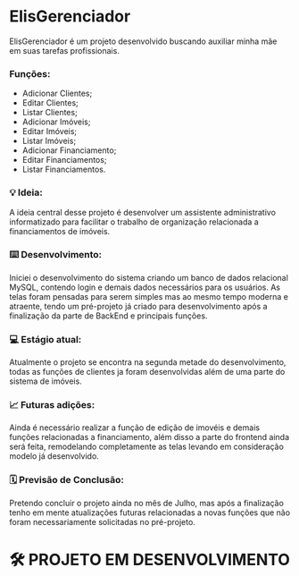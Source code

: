 # ElisGerenciador
ElisGerenciador é um projeto desenvolvido buscando auxiliar minha mãe em suas tarefas profissionais.

### Funções:

- Adicionar Clientes;
- Editar Clientes;
- Listar Clientes;
- Adicionar Imóveis;
- Editar Imóveis;
- Listar Imóveis;
- Adicionar Financiamento;
- Editar Financiamentos;
- Listar Financiamentos.


### 💡 Ideia:

A ideia central desse projeto é desenvolver um assistente administrativo informatizado para facilitar o trabalho de organização relacionada a financiamentos de imóveis.

### ⌨️ Desenvolvimento:

Iniciei o desenvolvimento do sistema criando um banco de dados relacional MySQL, contendo login e demais dados necessários para os usuários. As telas foram pensadas para serem simples mas ao mesmo tempo moderna e atraente, tendo um pré-projeto já criado para desenvolvimento após a finalização da parte de BackEnd e principais funções.

### 💻 Estágio atual:

Atualmente o projeto se encontra na segunda metade do desenvolvimento, todas as funções de clientes ja foram desenvolvidas além de uma parte do sistema de imóveis.

### 📈 Futuras adições:

Ainda é necessário realizar a função de edição de imovéis e demais funções relacionadas a financiamento, além disso a parte do frontend ainda será feita, remodelando completamente as telas levando em consideração modelo já desenvolvido.

### 🗓️ Previsão de Conclusão:

Pretendo concluir o projeto ainda no mês de Julho, mas após a finalização tenho em mente atualizações futuras relacionadas a novas funções que não foram necessariamente solicitadas no pré-projeto.

# 🛠 PROJETO EM DESENVOLVIMENTO
